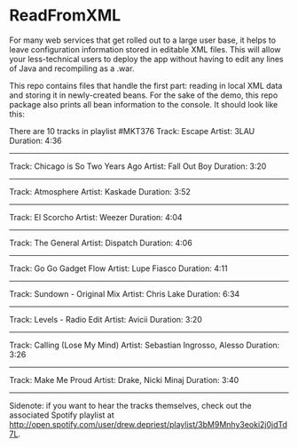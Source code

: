 ReadFromXML
===========

For many web services that get rolled out to a large user base, it helps to leave configuration information stored in editable XML files. This will allow your less-technical users to deploy the app without having to edit any lines of Java and recompiling as a .war.

This repo contains files that handle the first part: reading in local XML data and storing it in newly-created beans. For the sake of the demo, this repo package also prints all bean information to the console. It should look like this:

There are 10 tracks in playlist #MKT376
Track: Escape
Artist: 3LAU
Duration: 4:36
*******
Track: Chicago is So Two Years Ago
Artist: Fall Out Boy
Duration: 3:20
*******
Track: Atmosphere
Artist: Kaskade
Duration: 3:52
*******
Track: El Scorcho
Artist: Weezer
Duration: 4:04
*******
Track: The General
Artist: Dispatch
Duration: 4:06
*******
Track: Go Go Gadget Flow
Artist: Lupe Fiasco
Duration: 4:11
*******
Track: Sundown - Original Mix
Artist: Chris Lake
Duration: 6:34
*******
Track: Levels - Radio Edit
Artist: Avicii
Duration: 3:20
*******
Track: Calling (Lose My Mind)
Artist: Sebastian Ingrosso, Alesso
Duration: 3:26
*******
Track: Make Me Proud
Artist: Drake, Nicki Minaj
Duration: 3:40
*******

Sidenote: if you want to hear the tracks themselves, check out the associated Spotify playlist at http://open.spotify.com/user/drew.depriest/playlist/3bM9Mnhy3eoki2j0jdTd7L.

